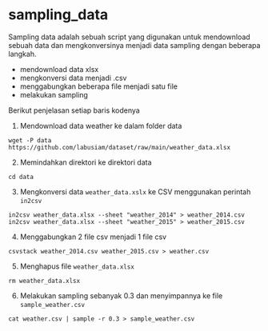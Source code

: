 # sampling_data

Sampling data adalah sebuah script yang digunakan untuk mendownload sebuah data dan mengkonversinya menjadi data sampling dengan beberapa langkah.
- mendownload data xlsx
- mengkonversi data menjadi .csv
- menggabungkan beberapa file menjadi satu file
- melakukan sampling

Berikut penjelasan setiap baris kodenya

1. Mendownload data weather ke dalam folder data
```
wget -P data https://github.com/labusiam/dataset/raw/main/weather_data.xlsx
```

2. Memindahkan direktori ke direktori data
```
cd data
```

3. Mengkonversi data ```weather_data.xslx``` ke CSV menggunakan perintah ```in2csv```

```
in2csv weather_data.xlsx --sheet "weather_2014" > weather_2014.csv
in2csv weather_data.xlsx --sheet "weather_2015" > weather_2015.csv
```

4. Menggabungkan 2 file csv menjadi 1 file csv

```
csvstack weather_2014.csv weather_2015.csv > weather.csv
```

5. Menghapus file ```weather_data.xlsx```

```
rm weather_data.xlsx
```

6. Melakukan sampling sebanyak 0.3 dan menyimpannya ke file ```sample_weather.csv```

```
cat weather.csv | sample -r 0.3 > sample_weather.csv
```
